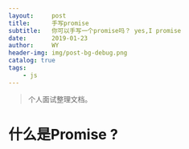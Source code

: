 ```yaml
---
layout:     post
title:      手写promise
subtitle:   你可以手写一个promise吗？ yes,I promise
date:       2019-01-23
author:     WY
header-img: img/post-bg-debug.png
catalog: true
tags:
    - js
---
```



>个人面试整理文档。


# 什么是Promise ?
